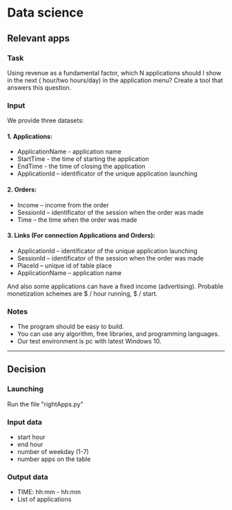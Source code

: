 # Data science
## Relevant apps
### Task
Using revenue as a fundamental factor, which N applications should I
show in the next ( hour/two hours/day) in the application menu?
Create a tool that answers this question.

### Input
We provide three datasets:

#### 1. Applications:
* ApplicationName - application name
* StartTime - the time of starting the application
* EndTime - the time of closing the application
* ApplicationId – identificator of the unique application launching

#### 2. Orders:
* Income – income from the order
* SessionId – identificator of the session when the order was made
* Time – the time when the order was made

#### 3. Links (For connection Applications and Orders):
* ApplicationId – identificator of the unique application launching
* SessionId – identificator of the session when the order was made
* PlaceId – unique id of table place
* ApplicationName – application name

And also some applications can have a fixed income (advertising).
Probable monetization schemes are $ / hour running, $ / start.

### Notes
* The program should be easy to build.
* You can use any algorithm, free libraries, and programming
languages.
* Our test environment is pc with latest Windows 10.

----
## Decision
### Launching
Run the file "rightApps.py"
### Input data
* start hour
* end hour
* number of weekday (1-7)
* number apps on the table
### Output data
* TIME: hh:mm - hh:mm
* List of applications
